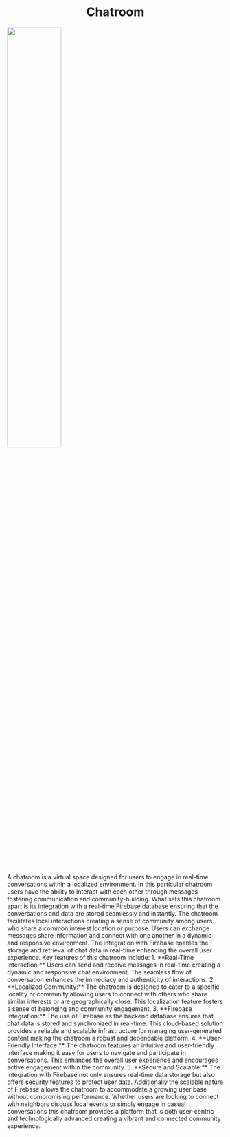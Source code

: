 <h1 align="center" id="title">Chatroom</h1>
<img src="C:\Users\hp\OneDrive\Desktop\chat\Chatroom\chatroom\image\ss1.png" width="50%" height="50%">
<p id="description">A chatroom is a virtual space designed for users to engage in real-time conversations within a localized environment. In this particular chatroom users have the ability to interact with each other through messages fostering communication and community-building. What sets this chatroom apart is its integration with a real-time Firebase database ensuring that the conversations and data are stored seamlessly and instantly. The chatroom facilitates local interactions creating a sense of community among users who share a common interest location or purpose. Users can exchange messages share information and connect with one another in a dynamic and responsive environment. The integration with Firebase enables the storage and retrieval of chat data in real-time enhancing the overall user experience. Key features of this chatroom include: 1. **Real-Time Interaction:** Users can send and receive messages in real-time creating a dynamic and responsive chat environment. The seamless flow of conversation enhances the immediacy and authenticity of interactions. 2. **Localized Community:** The chatroom is designed to cater to a specific locality or community allowing users to connect with others who share similar interests or are geographically close. This localization feature fosters a sense of belonging and community engagement. 3. **Firebase Integration:** The use of Firebase as the backend database ensures that chat data is stored and synchronized in real-time. This cloud-based solution provides a reliable and scalable infrastructure for managing user-generated content making the chatroom a robust and dependable platform. 4. **User-Friendly Interface:** The chatroom features an intuitive and user-friendly interface making it easy for users to navigate and participate in conversations. This enhances the overall user experience and encourages active engagement within the community. 5. **Secure and Scalable:** The integration with Firebase not only ensures real-time data storage but also offers security features to protect user data. Additionally the scalable nature of Firebase allows the chatroom to accommodate a growing user base without compromising performance. Whether users are looking to connect with neighbors discuss local events or simply engage in casual conversations this chatroom provides a platform that is both user-centric and technologically advanced creating a vibrant and connected community experience.</p>
